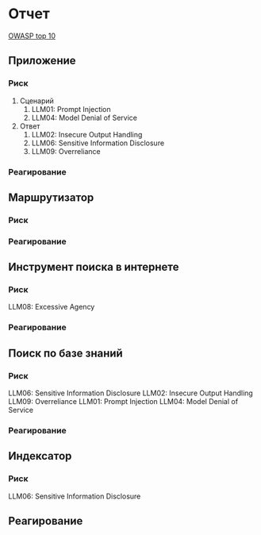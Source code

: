 # Отчет

[OWASP top 10](https://owasp.org/www-project-top-10-for-large-language-model-applications/assets/PDF/OWASP-Top-10-for-LLMs-2023-v1_1.pdf)

## Приложение
### Риск
1. Сценарий
   1. LLM01: Prompt Injection
   2. LLM04: Model Denial of Service
2. Ответ
   1. LLM02: Insecure Output Handling
   2. LLM06: Sensitive Information Disclosure
   3. LLM09: Overreliance

### Реагирование

## Маршрутизатор
### Риск

### Реагирование

## Инструмент поиска в интернете
### Риск
LLM08: Excessive Agency
### Реагирование

## Поиск по базе знаний
### Риск
LLM06: Sensitive Information Disclosure
LLM02: Insecure Output Handling
LLM09: Overreliance
LLM01: Prompt Injection
LLM04: Model Denial of Service
### Реагирование

## Индексатор
### Риск
LLM06: Sensitive Information Disclosure
## Реагирование
